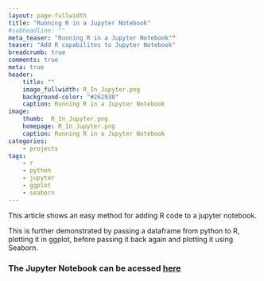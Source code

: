 ```yaml
---
layout: page-fullwidth
title: "Running R in a Jupyter Notebook"
#subheadline: ""
meta_teaser: "Running R in a Jupyter Notebook""
teaser: "Add R capabilites to Jupyter Notebook"
breadcrumb: true
comments: true
meta: true
header:
    title: ""
    image_fullwidth: R_In_Jupyter.png
    background-color: "#262930"
    caption: Running R in a Jupyter Notebook
image:
    thumb:  R_In_Jupyter.png
    homepage: R_In_Jupyter.png
    caption: Running R in a Jupyter Notebook
categories:
    - projects
tags:
    - r
    - python
    - jupyter
    - ggplot
    - seaborn
---
```


This article shows an easy method for adding R code to a jupyter notebook.

This is further demonstrated by passing a dataframe from python to R, plotting it in ggplot, before passing it back again and plotting it using Seaborn.

### The Jupyter Notebook can be acessed [here](http://nbviewer.jupyter.org/github/MarkPratley/R-In-Jupyter-Notebook/blob/master/R_In_Jupyter_Notebook.ipynb)
